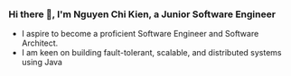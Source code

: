 ### Hi there 👋, I'm Nguyen Chi Kien, a Junior Software Engineer

- I aspire to become a proficient Software Engineer and Software Architect.
- I am keen on building fault-tolerant, scalable, and distributed systems using Java
<!--
**chiskien/chiskien** is a ✨ _special_ ✨ repository because its `README.md` (this file) appears on your GitHub profile.

Here are some ideas to get you started:

- 🔭 I’m currently working on ...
- 🌱 I’m currently learning ...
- 👯 I’m looking to collaborate on ...
- 🤔 I’m looking for help with ...
- 💬 Ask me about ...
- 📫 How to reach me: ...
- 😄 Pronouns: ...
- ⚡ Fun fact: ...
-->
